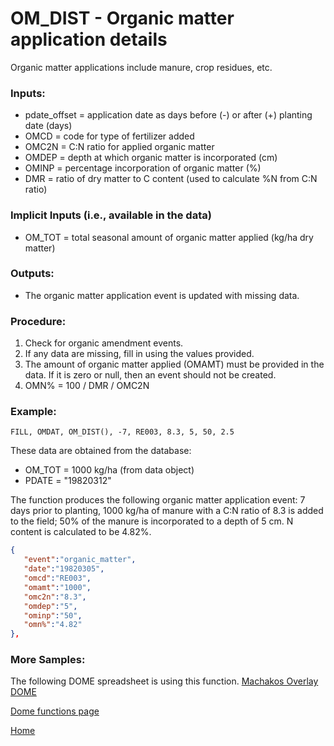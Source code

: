 # OM_DIST - Organic matter application details

Organic matter applications include manure, crop residues, etc.

### Inputs:
* pdate_offset =  application date as days before (-) or after (+) planting date (days)
* OMCD = code for type of fertilizer added
* OMC2N = C:N ratio for applied organic matter
* OMDEP = depth at which organic matter is incorporated (cm)
* OMINP = percentage incorporation of organic matter (%)
* DMR = ratio of dry matter to C content (used to calculate %N from C:N ratio)

### Implicit Inputs (i.e., available in the data)
* OM_TOT = total seasonal amount of organic matter applied (kg/ha dry matter)

### Outputs:
* The organic matter application event is updated with missing data.

### Procedure:
1.	Check for organic amendment events.
2.	If any data are missing, fill in using the values provided.
3.	The amount of organic matter applied (OMAMT) must be provided in the data. If it is zero or null, then an event should not be created.
4.	OMN% = 100 / DMR / OMC2N 

### Example:
```
FILL, OMDAT, OM_DIST(), -7, RE003, 8.3, 5, 50, 2.5
```
These data are obtained from the database:
* OM_TOT = 1000 kg/ha (from data object)
* PDATE = "19820312"

The function produces the following organic matter application event: 7 days prior to planting, 1000 kg/ha of manure with a C:N ratio of 8.3 is added to the field; 50% of the manure is incorporated to a depth of 5 cm. N content is calculated to be 4.82%.
```JSON
{
   "event":"organic_matter",
   "date":"19820305",
   "omcd":"RE003",
   "omamt":"1000",
   "omc2n":"8.3",
   "omdep":"5",
   "ominp":"50",
   "omn%":"4.82" 
},
```

### More Samples:
The following DOME spreadsheet is using this function.
[Machakos Overlay DOME](https://github.com/agmip/json-translation-samples/blob/master/Maize_Machakos/raw/Field_Overlay-Machakos-MAZ.xlsx?raw=true)

[Dome functions page](DOME_functions.md)

[Home](index.md)

 
